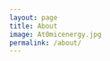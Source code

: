 ```yaml
---
layout: page
title: About
image: At0micenergy.jpg
permalink: /about/
---
```


<script src="https://www.hackthebox.eu/badge/427574"></script>